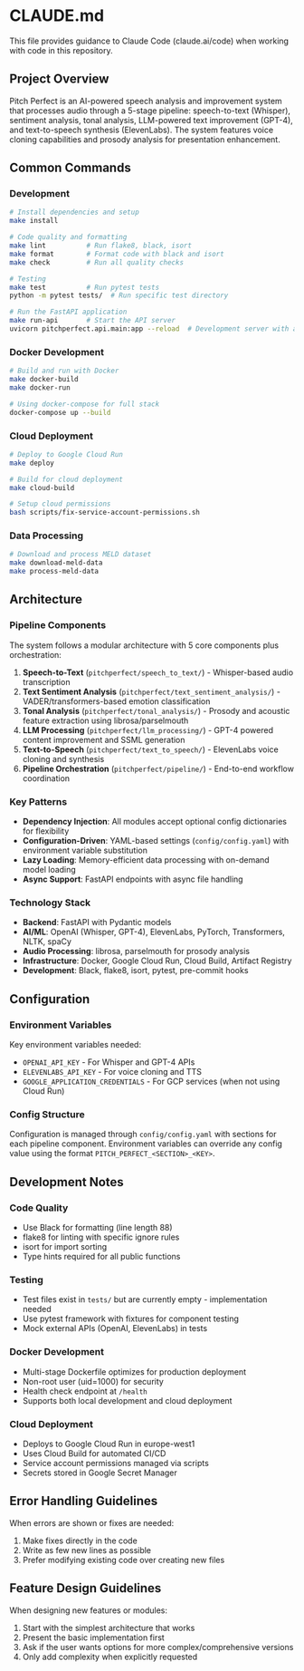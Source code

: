 # CLAUDE.md

This file provides guidance to Claude Code (claude.ai/code) when working with code in this repository.

## Project Overview

Pitch Perfect is an AI-powered speech analysis and improvement system that processes audio through a 5-stage pipeline: speech-to-text (Whisper), sentiment analysis, tonal analysis, LLM-powered text improvement (GPT-4), and text-to-speech synthesis (ElevenLabs). The system features voice cloning capabilities and prosody analysis for presentation enhancement.

## Common Commands

### Development
```bash
# Install dependencies and setup
make install

# Code quality and formatting
make lint          # Run flake8, black, isort
make format        # Format code with black and isort
make check         # Run all quality checks

# Testing
make test          # Run pytest tests
python -m pytest tests/  # Run specific test directory

# Run the FastAPI application
make run-api       # Start the API server
uvicorn pitchperfect.api.main:app --reload  # Development server with auto-reload
```

### Docker Development
```bash
# Build and run with Docker
make docker-build
make docker-run

# Using docker-compose for full stack
docker-compose up --build
```

### Cloud Deployment
```bash
# Deploy to Google Cloud Run
make deploy

# Build for cloud deployment
make cloud-build

# Setup cloud permissions
bash scripts/fix-service-account-permissions.sh
```

### Data Processing
```bash
# Download and process MELD dataset
make download-meld-data
make process-meld-data
```

## Architecture

### Pipeline Components
The system follows a modular architecture with 5 core components plus orchestration:

1. **Speech-to-Text** (`pitchperfect/speech_to_text/`) - Whisper-based audio transcription
2. **Text Sentiment Analysis** (`pitchperfect/text_sentiment_analysis/`) - VADER/transformers-based emotion classification
3. **Tonal Analysis** (`pitchperfect/tonal_analysis/`) - Prosody and acoustic feature extraction using librosa/parselmouth
4. **LLM Processing** (`pitchperfect/llm_processing/`) - GPT-4 powered content improvement and SSML generation
5. **Text-to-Speech** (`pitchperfect/text_to_speech/`) - ElevenLabs voice cloning and synthesis
6. **Pipeline Orchestration** (`pitchperfect/pipeline/`) - End-to-end workflow coordination

### Key Patterns
- **Dependency Injection**: All modules accept optional config dictionaries for flexibility
- **Configuration-Driven**: YAML-based settings (`config/config.yaml`) with environment variable substitution
- **Lazy Loading**: Memory-efficient data processing with on-demand model loading
- **Async Support**: FastAPI endpoints with async file handling

### Technology Stack
- **Backend**: FastAPI with Pydantic models
- **AI/ML**: OpenAI (Whisper, GPT-4), ElevenLabs, PyTorch, Transformers, NLTK, spaCy
- **Audio Processing**: librosa, parselmouth for prosody analysis
- **Infrastructure**: Docker, Google Cloud Run, Cloud Build, Artifact Registry
- **Development**: Black, flake8, isort, pytest, pre-commit hooks

## Configuration

### Environment Variables
Key environment variables needed:
- `OPENAI_API_KEY` - For Whisper and GPT-4 APIs
- `ELEVENLABS_API_KEY` - For voice cloning and TTS
- `GOOGLE_APPLICATION_CREDENTIALS` - For GCP services (when not using Cloud Run)

### Config Structure
Configuration is managed through `config/config.yaml` with sections for each pipeline component. Environment variables can override any config value using the format `PITCH_PERFECT_<SECTION>_<KEY>`.

## Development Notes

### Code Quality
- Use Black for formatting (line length 88)
- flake8 for linting with specific ignore rules
- isort for import sorting
- Type hints required for all public functions

### Testing
- Test files exist in `tests/` but are currently empty - implementation needed
- Use pytest framework with fixtures for component testing
- Mock external APIs (OpenAI, ElevenLabs) in tests

### Docker Development
- Multi-stage Dockerfile optimizes for production deployment
- Non-root user (uid=1000) for security
- Health check endpoint at `/health`
- Supports both local development and cloud deployment

### Cloud Deployment
- Deploys to Google Cloud Run in europe-west1
- Uses Cloud Build for automated CI/CD
- Service account permissions managed via scripts
- Secrets stored in Google Secret Manager

## Error Handling Guidelines

When errors are shown or fixes are needed:
1. Make fixes directly in the code
2. Write as few new lines as possible
3. Prefer modifying existing code over creating new files

## Feature Design Guidelines

When designing new features or modules:
1. Start with the simplest architecture that works
2. Present the basic implementation first
3. Ask if the user wants options for more complex/comprehensive versions
4. Only add complexity when explicitly requested
